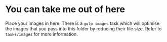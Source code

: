 # You can take me out of here
Place your images in here. There is a `gulp images` task which will optimise the images that
you pass into this folder by reducing their file size. Refer to `tasks/images` for more information. 
